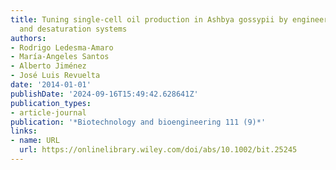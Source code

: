 ```yaml
---
title: Tuning single‐cell oil production in Ashbya gossypii by engineering the elongation
  and desaturation systems
authors:
- Rodrigo Ledesma‐Amaro
- María‐Angeles Santos
- Alberto Jiménez
- José Luis Revuelta
date: '2014-01-01'
publishDate: '2024-09-16T15:49:42.628641Z'
publication_types:
- article-journal
publication: '*Biotechnology and bioengineering 111 (9)*'
links:
- name: URL
  url: https://onlinelibrary.wiley.com/doi/abs/10.1002/bit.25245
---
```

